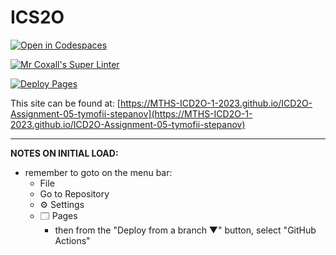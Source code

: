 # ICS2O

[![Open in Codespaces](https://classroom.github.com/assets/launch-codespace-7f7980b617ed060a017424585567c406b6ee15c891e84e1186181d67ecf80aa0.svg)](https://classroom.github.com/open-in-codespaces?assignment_repo_id=15117627)

[![Mr Coxall's Super Linter](https://github.com/MTHS-ICD2O-1-2023/ICD2O-Assignment-05-tymofii-stepanov/workflows/Mr%20Coxall's%20Super%20Linter/badge.svg)](https://github.com/MTHS-ICD2O-1-2023/ICD2O-Assignment-05-tymofii-stepanov/actions)

[![Deploy Pages](https://github.com/MTHS-ICD2O-1-2023/ICD2O-Assignment-05-tymofii-stepanov/workflows/Deploy%20Pages/badge.svg)](https://github.com/MTHS-ICD2O-1-2023/ICD2O-Assignment-05-tymofii-stepanov/actions)

This site can be found at: [https://MTHS-ICD2O-1-2023.github.io/ICD2O-Assignment-05-tymofii-stepanov](https://MTHS-ICD2O-1-2023.github.io/ICD2O-Assignment-05-tymofii-stepanov)

---

**NOTES ON INITIAL LOAD:**
- remember to goto on the menu bar:
  - File
  - Go to Repository
  - ⚙ Settings
  - 🗔 Pages
    - then from the "Deploy from a branch ▼" button, select "GitHub Actions"
